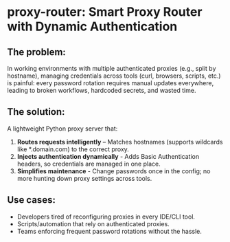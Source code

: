 # proxy-router: Smart Proxy Router with Dynamic Authentication
## The problem:

In working environments with multiple authenticated proxies (e.g., split by hostname), managing credentials across tools
(curl, browsers, scripts, etc.) is painful: every password rotation requires manual updates everywhere, leading to 
broken workflows, hardcoded secrets, and wasted time.

## The solution:
A lightweight Python proxy server that:
1. **Routes requests intelligently** – Matches hostnames (supports wildcards like *.domain.com) to the correct proxy.
2. **Injects authentication dynamically** - Adds Basic Authentication headers, so credentials are managed in one place.
3. **Simplifies maintenance** - Change passwords once in the config; no more hunting down proxy settings across tools.

## Use cases:
- Developers tired of reconfiguring proxies in every IDE/CLI tool.
- Scripts/automation that rely on authenticated proxies.
- Teams enforcing frequent password rotations without the hassle.
